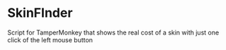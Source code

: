 # SkinFInder
Script for TamperMonkey that shows the real cost of a skin with just one click of the left mouse button

